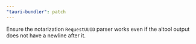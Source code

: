 ```yaml
---
"tauri-bundler": patch
---
```


Ensure the notarization `RequestUUID` parser works even if the altool output does not have a newline after it.
